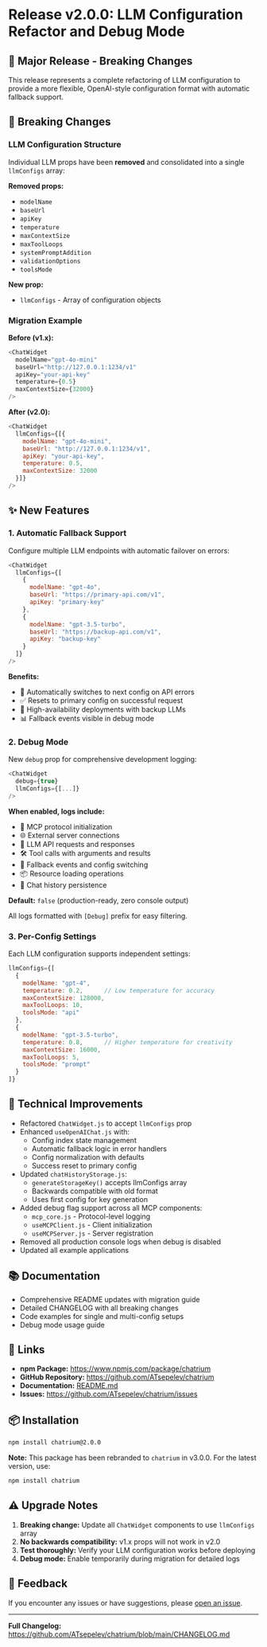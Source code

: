 # Release v2.0.0: LLM Configuration Refactor and Debug Mode

## 🎉 Major Release - Breaking Changes

This release represents a complete refactoring of LLM configuration to provide a more flexible, OpenAI-style configuration format with automatic fallback support.

## 🚨 Breaking Changes

### LLM Configuration Structure

Individual LLM props have been **removed** and consolidated into a single `llmConfigs` array:

**Removed props:**
- `modelName`
- `baseUrl`
- `apiKey`
- `temperature`
- `maxContextSize`
- `maxToolLoops`
- `systemPromptAddition`
- `validationOptions`
- `toolsMode`

**New prop:**
- `llmConfigs` - Array of configuration objects

### Migration Example

**Before (v1.x):**
```javascript
<ChatWidget 
  modelName="gpt-4o-mini"
  baseUrl="http://127.0.0.1:1234/v1"
  apiKey="your-api-key"
  temperature={0.5}
  maxContextSize={32000}
/>
```

**After (v2.0):**
```javascript
<ChatWidget 
  llmConfigs={[{
    modelName: "gpt-4o-mini",
    baseUrl: "http://127.0.0.1:1234/v1",
    apiKey: "your-api-key",
    temperature: 0.5,
    maxContextSize: 32000
  }]}
/>
```

## ✨ New Features

### 1. Automatic Fallback Support

Configure multiple LLM endpoints with automatic failover on errors:

```javascript
<ChatWidget 
  llmConfigs={[
    {
      modelName: "gpt-4o",
      baseUrl: "https://primary-api.com/v1",
      apiKey: "primary-key"
    },
    {
      modelName: "gpt-3.5-turbo",
      baseUrl: "https://backup-api.com/v1",
      apiKey: "backup-key"
    }
  ]}
/>
```

**Benefits:**
- 🔄 Automatically switches to next config on API errors
- ✅ Resets to primary config on successful request
- 🚀 High-availability deployments with backup LLMs
- 📊 Fallback events visible in debug mode

### 2. Debug Mode

New `debug` prop for comprehensive development logging:

```javascript
<ChatWidget 
  debug={true}
  llmConfigs={[...]}
/>
```

**When enabled, logs include:**
- 🔧 MCP protocol initialization
- 🌐 External server connections
- 📡 LLM API requests and responses
- 🛠️ Tool calls with arguments and results
- 🔄 Fallback events and config switching
- 📦 Resource loading operations
- 💾 Chat history persistence

**Default:** `false` (production-ready, zero console output)

All logs formatted with `[Debug]` prefix for easy filtering.

### 3. Per-Config Settings

Each LLM configuration supports independent settings:

```javascript
llmConfigs={[
  {
    modelName: "gpt-4",
    temperature: 0.2,      // Low temperature for accuracy
    maxContextSize: 128000,
    maxToolLoops: 10,
    toolsMode: "api"
  },
  {
    modelName: "gpt-3.5-turbo",
    temperature: 0.8,      // Higher temperature for creativity
    maxContextSize: 16000,
    maxToolLoops: 5,
    toolsMode: "prompt"
  }
]}
```

## 🔧 Technical Improvements

- Refactored `ChatWidget.js` to accept `llmConfigs` prop
- Enhanced `useOpenAIChat.js` with:
  - Config index state management
  - Automatic fallback logic in error handlers
  - Config normalization with defaults
  - Success reset to primary config
- Updated `chatHistoryStorage.js`:
  - `generateStorageKey()` accepts llmConfigs array
  - Backwards compatible with old format
  - Uses first config for key generation
- Added debug flag support across all MCP components:
  - `mcp_core.js` - Protocol-level logging
  - `useMCPClient.js` - Client initialization
  - `useMCPServer.js` - Server registration
- Removed all production console logs when debug is disabled
- Updated all example applications

## 📚 Documentation

- Comprehensive README updates with migration guide
- Detailed CHANGELOG with all breaking changes
- Code examples for single and multi-config setups
- Debug mode usage guide

## 🔗 Links

- **npm Package:** https://www.npmjs.com/package/chatrium
- **GitHub Repository:** https://github.com/ATsepelev/chatrium
- **Documentation:** [README.md](https://github.com/ATsepelev/chatrium#readme)
- **Issues:** https://github.com/ATsepelev/chatrium/issues

## 📦 Installation

```bash
npm install chatrium@2.0.0
```

**Note:** This package has been rebranded to `chatrium` in v3.0.0. For the latest version, use:
```bash
npm install chatrium
```

## ⚠️ Upgrade Notes

1. **Breaking change:** Update all `ChatWidget` components to use `llmConfigs` array
2. **No backwards compatibility:** v1.x props will not work in v2.0
3. **Test thoroughly:** Verify your LLM configuration works before deploying
4. **Debug mode:** Enable temporarily during migration for detailed logs

## 🙏 Feedback

If you encounter any issues or have suggestions, please [open an issue](https://github.com/ATsepelev/ai-mcp-web-app/issues).

---

**Full Changelog:** https://github.com/ATsepelev/chatrium/blob/main/CHANGELOG.md

